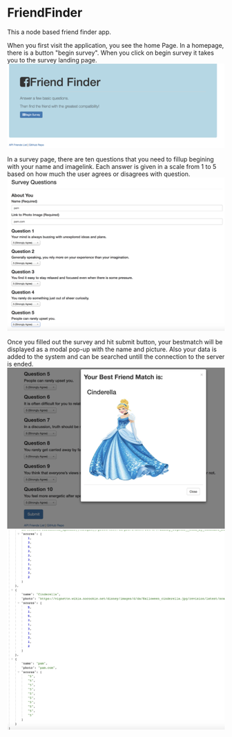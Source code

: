 # FriendFinder

This a node based friend finder app.

When you first visit the application, you see the home Page.
In a homepage, there is a button "begin survey". When you click on begin survey it takes you to the survey landing page.
![Home Page](readmeimages/screenshot1.png)

In a survey page, there are ten questions that you need to fillup begining with your name and imagelink. Each answer is given in a scale from 1 to 5 based on how much the user agrees or disagrees with question.
![Landing Page](readmeimages/screenshot2.png)

Once you filled out the survey and hit submit button, your bestmatch will be displayed as a modal pop-up with the name and picture. Also your data is added to the system and can be searched untill the connection to the server is ended.
![Best Match Page](readmeimages/screenshot3.png)
![Data Page](readmeimages/screenshot4.png)